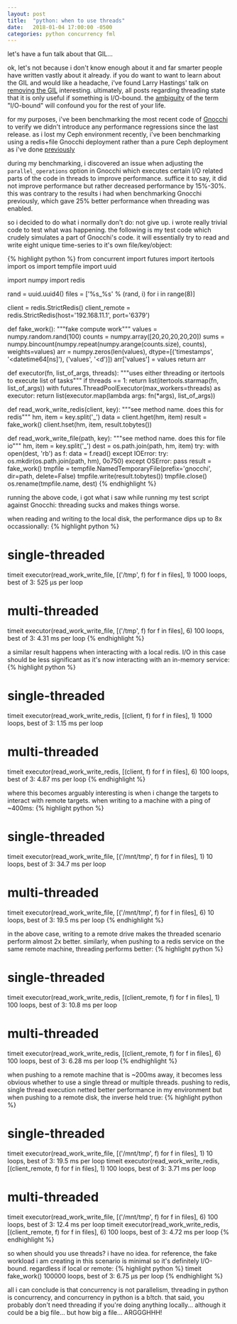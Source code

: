 ```yaml
---
layout: post
title:  "python: when to use threads"
date:   2018-01-04 17:00:00 -0500
categories: python concurrency fml
---
```

let's have a fun talk about that GIL...

ok, let's not because i don't know enough about it and far smarter people have
written vastly about it already. if you do want to want to learn about the GIL
and would like a headache, i've found Larry Hastings' talk on
[removing the GIL](https://www.youtube.com/embed/P3AyI_u66Bw) interesting.
ultimately, all posts regarding threading state that it is only useful if
something is I/O-bound. the [ambiguity](https://www.youtube.com/watch?v=kTHNpusq654)
of the term "I/O-bound" will confound you for the rest of your life.

for my purposes, i've been benchmarking the most recent code of
[Gnocchi](http://gnocchi.xyz) to verify we didn't introduce any performance
regressions since the last release. as i lost my Ceph environment recently,
i've been benchmarking using a redis+file Gnocchi deployment rather than a pure
Ceph deployment as i've done [previously](https://www.slideshare.net/GordonChung/gnocchi-v4-preview)

during my benchmarking, i discovered an issue when adjusting the
`parallel_operations` option in Gnocchi which executes certain I/O related
parts of the code in threads to improve performance. suffice it to say, it did
not improve performance but rather decreased performance by 15%-30%. this was
contrary to the results i had when benchmarking Gnocchi previously, which
gave 25% better performance when threading was enabled.

so i decided to do what i normally don't do: not give up. i wrote really
trivial code to test what was happening. the following is my test code
which crudely simulates a part of Gnocchi's code. it will essentially try
to read and write eight unique time-series to it's own file/key/object:

{% highlight python %}
from concurrent import futures
import itertools
import os
import tempfile
import uuid

import numpy
import redis

rand = uuid.uuid4()
files = ['%s_%s' % (rand, i) for i in range(8)]

client = redis.StrictRedis()
client_remote = redis.StrictRedis(host='192.168.11.1', port='6379')

def fake_work():
    """fake compute work"""
    values = numpy.random.rand(100)
    counts = numpy.array([20,20,20,20,20])
    sums = numpy.bincount(numpy.repeat(numpy.arange(counts.size), counts),
                          weights=values)
    arr = numpy.zeros(len(values), dtype=[('timestamps', '<datetime64[ns]'),
                                          ('values', '<d')])
    arr['values'] = values
    return arr

def executor(fn, list_of_args, threads):
    """uses either threading or itertools to execute list of tasks"""
    if threads == 1:
        return list(itertools.starmap(fn, list_of_args))
    with futures.ThreadPoolExecutor(max_workers=threads) as executor:
        return list(executor.map(lambda args: fn(*args), list_of_args))

def read_work_write_redis(client, key):
    """see method name. does this for redis"""
    hm, item = key.split('_')
    data = client.hget(hm, item)
    result = fake_work()
    client.hset(hm, item, result.tobytes())

def read_work_write_file(path, key):
    """see method name. does this for file io"""
    hm, item = key.split('_')
    dest = os.path.join(path, hm, item)
    try:
        with open(dest, 'rb') as f:
            data = f.read()
    except IOError:
        try:
            os.mkdir(os.path.join(path, hm), 0o750)
        except OSError:
            pass
    result = fake_work()
    tmpfile = tempfile.NamedTemporaryFile(prefix='gnocchi', dir=path,
                                          delete=False)
    tmpfile.write(result.tobytes())
    tmpfile.close()
    os.rename(tmpfile.name, dest)
{% endhighlight %}

running the above code, i got what i saw while running my test script against
Gnocchi: threading sucks and makes things worse.

when reading and writing to the local disk, the performance dips up to 8x
occassionally:
{% highlight python %}
# single-threaded
timeit executor(read_work_write_file, [('/tmp', f) for f in files], 1)
1000 loops, best of 3: 525 µs per loop

# multi-threaded
timeit executor(read_work_write_file, [('/tmp', f) for f in files], 6)
100 loops, best of 3: 4.31 ms per loop
{% endhighlight %}

a similar result happens when interacting with a local redis. I/O in this case
should be less significant as it's now interacting with an in-memory service:
{% highlight python %}
# single-threaded
timeit executor(read_work_write_redis, [(client, f) for f in files], 1)
1000 loops, best of 3: 1.15 ms per loop

# multi-threaded
timeit executor(read_work_write_redis, [(client, f) for f in files], 6)
100 loops, best of 3: 4.87 ms per loop
{% endhighlight %}

where this becomes arguably interesting is when i change the targets to
interact with remote targets. when writing to a machine with a ping of ~400ms:
{% highlight python %}
# single-threaded
timeit executor(read_work_write_file, [('/mnt/tmp', f) for f in files], 1)
10 loops, best of 3: 34.7 ms per loop

# multi-threaded
timeit executor(read_work_write_file, [('/mnt/tmp', f) for f in files], 6)
10 loops, best of 3: 19.5 ms per loop
{% endhighlight %}

in the above case, writing to a remote drive makes the threaded scenario perform
almost 2x better. similarly, when pushing to a redis service on the same remote
machine, threading performs better:
{% highlight python %}
# single-threaded
timeit executor(read_work_write_redis, [(client_remote, f) for f in files], 1)
100 loops, best of 3: 10.8 ms per loop

# multi-threaded
timeit executor(read_work_write_redis, [(client_remote, f) for f in files], 6)
100 loops, best of 3: 6.28 ms per loop
{% endhighlight %}

when pushing to a remote machine that is ~200ms away, it becomes less obvious
whether to use a single thread or multiple threads. pushing to redis,
single thread execution netted better performance in my environment but when
pushing to a remote disk, the inverse held true:
{% highlight python %}
# single-threaded
timeit executor(read_work_write_file, [('/mnt/tmp', f) for f in files], 1)
10 loops, best of 3: 19.5 ms per loop
timeit executor(read_work_write_redis, [(client_remote, f) for f in files], 1)
100 loops, best of 3: 3.71 ms per loop

# multi-threaded
timeit executor(read_work_write_file, [('/mnt/tmp', f) for f in files], 6)
100 loops, best of 3: 12.4 ms per loop
timeit executor(read_work_write_redis, [(client_remote, f) for f in files], 6)
100 loops, best of 3: 4.72 ms per loop
{% endhighlight %}

so when should you use threads? i have no idea. for reference, the fake
workload i am creating in this scenario is minimal so it's definitely
I/O-bound. regardless if local or remote:
{% highlight python %}
timeit fake_work()
100000 loops, best of 3: 6.75 µs per loop
{% endhighlight %}

all i can conclude is that concurrency is not parallelism, threading in python
is concurrency, and concurrency in python is a b!tch. that said, you probably
don't need threading if you're doing anything locally... although it could be a
big file... but how big a file... ARGGGHHH! 

